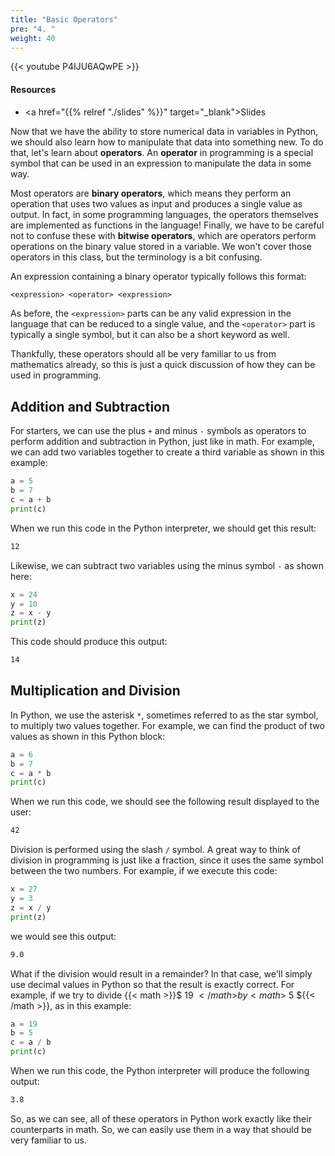 ```yaml
---
title: "Basic Operators"
pre: "4. "
weight: 40
---
```


{{< youtube P4IJU6AQwPE  >}}

#### Resources

* <a href="{{% relref "./slides" %}}" target="_blank">Slides</a>

Now that we have the ability to store numerical data in variables in Python, we should also learn how to manipulate that data into something new. To do that, let's learn about **operators**. An **operator** in programming is a special symbol that can be used in an expression to manipulate the data in some way. 

Most operators are **binary operators**, which means they perform an operation that uses two values as input and produces a single value as output. In fact, in some programming languages, the operators themselves are implemented as functions in the language! Finally, we have to be careful not to confuse these with **bitwise operators**, which are operators perform operations on the binary value stored in a variable. We won't cover those operators in this class, but the terminology is a bit confusing.

An expression containing a binary operator typically follows this format:

```tex
<expression> <operator> <expression>
```

As before, the `<expression>` parts can be any valid expression in the language that can be reduced to a single value, and the `<operator>` part is typically a single symbol, but it can also be a short keyword as well.

Thankfully, these operators should all be very familiar to us from mathematics already, so this is just a quick discussion of how they can be used in programming.

## Addition and Subtraction

For starters, we can use the plus `+` and minus `-` symbols as operators to perform addition and subtraction in Python, just like in math. For example, we can add two variables together to create a third variable as shown in this example:

```python
a = 5
b = 7
c = a + b
print(c)
```

When we run this code in the Python interpreter, we should get this result:

```tex
12
```

Likewise, we can subtract two variables using the minus symbol `-` as shown here:

```python
x = 24
y = 10
z = x - y
print(z)
```

This code should produce this output:

```tex
14
```

## Multiplication and Division

In Python, we use the asterisk `*`, sometimes referred to as the star symbol, to multiply two values together. For example, we can find the product of two values as shown in this Python block:

```python
a = 6
b = 7
c = a * b
print(c)
```

When we run this code, we should see the following result displayed to the user:

```tex
42
```

Division is performed using the slash `/` symbol. A great way to think of division in programming is just like a fraction, since it uses the same symbol between the two numbers. For example, if we execute this code:

```python
x = 27
y = 3
z = x / y
print(z)
```

we would see this output:

```tex
9.0
```

What if the division would result in a remainder? In that case, we'll simply use decimal values in Python so that the result is exactly correct. For example, if we try to divide {{< math >}}$ 19 ${{< /math >}} by {{< math >}}$ 5 ${{< /math >}}, as in this example:

```python
a = 19
b = 5
c = a / b
print(c)
```

When we run this code, the Python interpreter will produce the following output:

```tex
3.8
```

So, as we can see, all of these operators in Python work exactly like their counterparts in math. So, we can easily use them in a way that should be very familiar to us.
